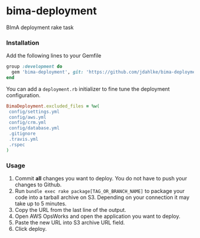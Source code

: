 # bima-deployment
BImA deployment rake task


### Installation

Add the following lines to your Gemfile

```ruby
group :development do
  gem 'bima-deployment', git: 'https://github.com/jdahlke/bima-deployment.git', branch: 'master'
end
```

You can add a `deployment.rb` initializer to fine tune the deployment
configuration.

```ruby
BimaDeployment.excluded_files = %w(
 config/settings.yml
 config/aws.yml
 config/crm.yml
 config/database.yml
 .gitignore
 .travis.yml
 .rspec
)
```


### Usage

1. Commit **all** changes you want to deploy. You do not have to push your
   changes to Github.
1. Run `bundle exec rake package[TAG_OR_BRANCH_NAME]` to package your code into a tarball
   archive on S3. Depending on your connection it may take up to 5
   minutes.
1. Copy the URL from the last line of the output.
1. Open AWS OpsWorks and open the application you want to deploy.
1. Paste the new URL into S3 archive URL field.
1. Click deploy.

